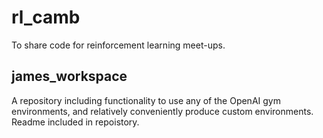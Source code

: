 # rl_camb
To share code for reinforcement learning meet-ups.

## james_workspace

A repository including functionality to use any of the OpenAI gym environments, and relatively conveniently produce custom environments. Readme included in repoistory.
